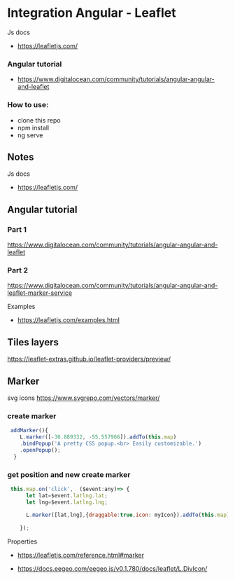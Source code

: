 # Integration Angular - Leaflet

Js docs

- https://leafletjs.com/

### Angular tutorial 

- https://www.digitalocean.com/community/tutorials/angular-angular-and-leaflet


### How to use:

- clone this repo
- npm install
- ng serve

## Notes

Js docs

- https://leafletjs.com/

## Angular tutorial

### Part 1
https://www.digitalocean.com/community/tutorials/angular-angular-and-leaflet
### Part 2
https://www.digitalocean.com/community/tutorials/angular-angular-and-leaflet-marker-service

Examples

- https://leafletjs.com/examples.html


## Tiles layers
https://leaflet-extras.github.io/leaflet-providers/preview/

## Marker

svg icons
https://www.svgrepo.com/vectors/marker/

### create marker
```js
 addMarker(){
    L.marker([-30.889332, -55.557966]).addTo(this.map)
    .bindPopup('A pretty CSS popup.<br> Easily customizable.')
    .openPopup();
  }
```


### get position and new create marker
```js
 this.map.on('click',  ($event:any)=> {
      let lat=$event.latlng.lat;
      let lng=$event.latlng.lng;
    
      L.marker([lat,lng],{draggable:true,icon: myIcon}).addTo(this.map)
      
    });
```


Properties

- https://leafletjs.com/reference.html#marker

- https://docs.eegeo.com/eegeo.js/v0.1.780/docs/leaflet/L.DivIcon/